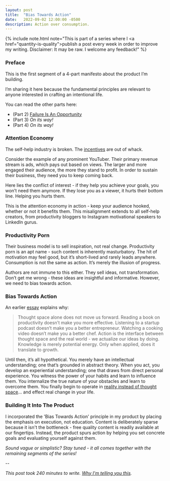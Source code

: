 ```yaml
---
layout: post
title:  "Bias Towards Action"
date:   2022-09-02 12:00:00 -0500
description: Action over consumption.
---
```

{% include note.html note="This is part of a series where I <a href=\"quantity-is-quality\">publish a post every week in order to improve my writing</a>. Disclaimer: It may be raw. I welcome any feedback!" %}

### Preface

This is the first segment of a 4-part manifesto about the product I’m building.

I’m sharing it here because the fundamental principles are relevant to anyone interested in crafting an intentional life.

You can read the other parts here:
* (Part 2) [Failure Is An Opportunity]({{site.url}}/failure-is-an-opportunity)
* (Part 3) *On its way!*
* (Part 4) *On its way!*

### Attention Economy

The self-help industry is broken. The [incentives]({{site.url}}/incentives) are out of whack. 

Consider the example of any prominent YouTuber. Their primary revenue stream is ads, which pays out based on views. The larger and more engaged their audience, the more they stand to profit. In order to sustain their business, they need you to keep coming back. 

Here lies the conflict of interest - if they help you achieve your goals, you won’t need them anymore. If they lose you as a viewer, it hurts their bottom line. Helping you hurts them.

This is the attention economy in action - keep your audience hooked, whether or not it benefits them. This misalignment extends to all self-help creators, from productivity bloggers to Instagram motivational speakers to LinkedIn gurus.

### Productivity Porn

Their business model is to sell inspiration, not real change. Productivity porn is an apt name - such content is inherently masturbatory. The hit of motivation may feel good, but it’s short-lived and rarely leads anywhere. Consumption is not the same as action. It’s merely the illusion of progress. 

Authors are not immune to this either. They sell ideas, not transformation. Don’t get me wrong - these ideas are insightful and informative. However, we need to bias towards action. 

### Bias Towards Action

An earlier [essay]({{site.url}}/thought-space-vs-reality) explains why:

> Thought space alone does not move us forward. Reading a book on productivity doesn’t make you more effective. Listening to a startup podcast doesn’t make you a better entrepreneur. Watching a cooking video doesn’t make you a better chef. Action is the interface between thought space and the real world - we actualize our ideas by doing. Knowledge is merely potential energy. Only when applied, does it translate to growth.

Until then, it’s all hypothetical. You merely have an intellectual understanding; one that’s grounded in abstract theory. When you act, you develop an experiential understanding; one that draws from direct personal experience. You witness the power of your habits and learn to influence them. You internalize the true nature of your obstacles and learn to overcome them. You finally begin to operate in [reality instead of thought space]({{site.url}}/thought-space-vs-reality)... and effect real change in your life.

### Building It Into The Product

I incorporated the 'Bias Towards Action' principle in my product by placing the emphasis on execution, not education. Content is deliberately sparse because it isn't the bottleneck - free quality content is readily available at our fingertips. Instead, the product spurs action by helping you set concrete goals and evaluating yourself against them.

*Sound vague or simplistic? Stay tuned - it all comes together with the remaining segments of the series!*

--

*This post took 240 minutes to write. [Why I'm telling you this]({{site.url}}/peeling-back-the-curtain).*